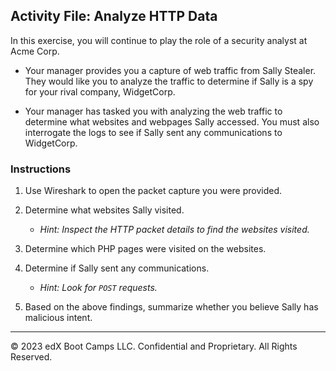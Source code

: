 ## Activity File: Analyze HTTP Data

In this exercise, you will continue to play the role of a security analyst at Acme Corp. 

- Your manager provides you a capture of web traffic from Sally Stealer. They would like you to analyze the traffic to determine if Sally is a spy for your rival company, WidgetCorp.

- Your manager has tasked you with analyzing the web traffic to determine what websites and webpages Sally accessed. You must also interrogate the logs to see if Sally sent any communications to WidgetCorp.

### Instructions 

1. Use Wireshark to open the packet capture you were provided. 
2. Determine what websites Sally visited.

    - *Hint: Inspect the HTTP packet details to find the websites visited.*
3. Determine which PHP pages were visited on the websites.
4. Determine if Sally sent any communications.

   -  *Hint: Look for `POST` requests.*
5. Based on the above findings, summarize whether you believe Sally has malicious intent. 

---
 &copy; 2023 edX Boot Camps LLC. Confidential and Proprietary. All Rights Reserved.